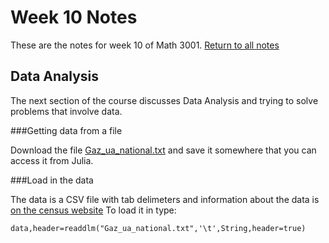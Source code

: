 Week 10 Notes
=============

These are the notes for week 10 of Math 3001. [Return to all notes](../index.html)

Data Analysis
---------

The next section of the course discusses Data Analysis and trying to solve problems that involve data. 


###Getting data from a file

Download the file [Gaz_ua_national.txt](Gaz_ua_national.txt) and save it somewhere that you can access it from Julia. 

###Load in the data

The data is a CSV file with tab delimeters and information about the data is [on the census website](http://www.census.gov/geo/maps-data/data/gazetteer2010.html)  To load it in type:
```
data,header=readdlm("Gaz_ua_national.txt",'\t',String,header=true)
```

